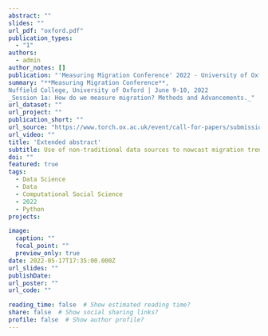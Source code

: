 ```yaml
---
abstract: ""
slides: ""
url_pdf: "oxford.pdf"
publication_types:
  - "1"
authors:
  - admin
author_notes: []
publication: "'Measuring Migration Conference' 2022 - University of Oxford"
summary: "**Measuring Migration Conference**,
Nuffield College, University of Oxford | June 9-10, 2022
_Session 1a: How do we measure migration? Methods and Advancements._"
url_dataset: ""
url_project: ""
publication_short: ""
url_source: "https://www.torch.ox.ac.uk/event/call-for-papers/submissions-mmn-conference-measuring-migration-how-when-why?fbclid=IwAR0ML5v0ANKyZKBb572EO8ZEuzpV7HQJA-eCCBuclAVq6uO9N53BWmmN4YI"
url_video: ""
title: 'Extended abstract'
subtitle: Use of non-traditional data sources to nowcast migration trends through Artificial Intelligence technologies
doi: ""
featured: true
tags:
  - Data Science
  - Data
  - Computational Social Science
  - 2022
  - Python
projects:

image:
  caption: ""
  focal_point: ""
  preview_only: true
date: 2022-05-17T17:35:00.000Z
url_slides: ""
publishDate: 
url_poster: ""
url_code: ""

reading_time: false  # Show estimated reading time?
share: false  # Show social sharing links?
profile: false  # Show author profile?
---
```



